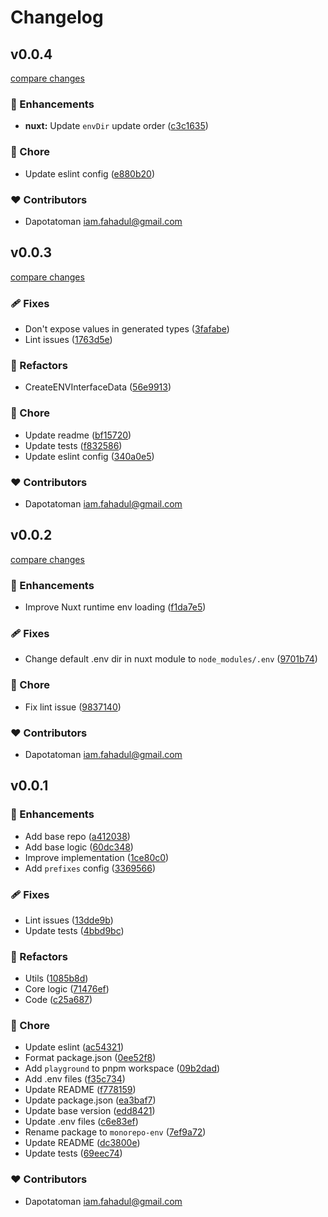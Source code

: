# Changelog


## v0.0.4

[compare changes](https://github.com/dapotatoman/monorepo-env/compare/v0.0.3...v0.0.4)

### 🚀 Enhancements

- **nuxt:** Update `envDir` update order ([c3c1635](https://github.com/dapotatoman/monorepo-env/commit/c3c1635))

### 🏡 Chore

- Update eslint config ([e880b20](https://github.com/dapotatoman/monorepo-env/commit/e880b20))

### ❤️ Contributors

- Dapotatoman <iam.fahadul@gmail.com>

## v0.0.3

[compare changes](https://github.com/dapotatoman/monorepo-env/compare/v0.0.2...v0.0.3)

### 🩹 Fixes

- Don't expose values in generated types ([3fafabe](https://github.com/dapotatoman/monorepo-env/commit/3fafabe))
- Lint issues ([1763d5e](https://github.com/dapotatoman/monorepo-env/commit/1763d5e))

### 💅 Refactors

- CreateENVInterfaceData ([56e9913](https://github.com/dapotatoman/monorepo-env/commit/56e9913))

### 🏡 Chore

- Update readme ([bf15720](https://github.com/dapotatoman/monorepo-env/commit/bf15720))
- Update tests ([f832586](https://github.com/dapotatoman/monorepo-env/commit/f832586))
- Update eslint config ([340a0e5](https://github.com/dapotatoman/monorepo-env/commit/340a0e5))

### ❤️ Contributors

- Dapotatoman <iam.fahadul@gmail.com>

## v0.0.2

[compare changes](https://github.com/dapotatoman/monorepo-env/compare/v0.0.1...v0.0.2)

### 🚀 Enhancements

- Improve Nuxt runtime env loading ([f1da7e5](https://github.com/dapotatoman/monorepo-env/commit/f1da7e5))

### 🩹 Fixes

- Change default .env dir in nuxt module to `node_modules/.env` ([9701b74](https://github.com/dapotatoman/monorepo-env/commit/9701b74))

### 🏡 Chore

- Fix lint issue ([9837140](https://github.com/dapotatoman/monorepo-env/commit/9837140))

### ❤️ Contributors

- Dapotatoman <iam.fahadul@gmail.com>

## v0.0.1


### 🚀 Enhancements

- Add base repo ([a412038](https://github.com/dapotatoman/monorepo-env/commit/a412038))
- Add base logic ([60dc348](https://github.com/dapotatoman/monorepo-env/commit/60dc348))
- Improve implementation ([1ce80c0](https://github.com/dapotatoman/monorepo-env/commit/1ce80c0))
- Add `prefixes` config ([3369566](https://github.com/dapotatoman/monorepo-env/commit/3369566))

### 🩹 Fixes

- Lint issues ([13dde9b](https://github.com/dapotatoman/monorepo-env/commit/13dde9b))
- Update tests ([4bbd9bc](https://github.com/dapotatoman/monorepo-env/commit/4bbd9bc))

### 💅 Refactors

- Utils ([1085b8d](https://github.com/dapotatoman/monorepo-env/commit/1085b8d))
- Core logic ([71476ef](https://github.com/dapotatoman/monorepo-env/commit/71476ef))
- Code ([c25a687](https://github.com/dapotatoman/monorepo-env/commit/c25a687))

### 🏡 Chore

- Update eslint ([ac54321](https://github.com/dapotatoman/monorepo-env/commit/ac54321))
- Format package.json ([0ee52f8](https://github.com/dapotatoman/monorepo-env/commit/0ee52f8))
- Add `playground` to pnpm workspace ([09b2dad](https://github.com/dapotatoman/monorepo-env/commit/09b2dad))
- Add .env files ([f35c734](https://github.com/dapotatoman/monorepo-env/commit/f35c734))
- Update README ([f778159](https://github.com/dapotatoman/monorepo-env/commit/f778159))
- Update package.json ([ea3baf7](https://github.com/dapotatoman/monorepo-env/commit/ea3baf7))
- Update base version ([edd8421](https://github.com/dapotatoman/monorepo-env/commit/edd8421))
- Update .env files ([c6e83ef](https://github.com/dapotatoman/monorepo-env/commit/c6e83ef))
- Rename package to `monorepo-env` ([7ef9a72](https://github.com/dapotatoman/monorepo-env/commit/7ef9a72))
- Update README ([dc3800e](https://github.com/dapotatoman/monorepo-env/commit/dc3800e))
- Update tests ([69eec74](https://github.com/dapotatoman/monorepo-env/commit/69eec74))

### ❤️ Contributors

- Dapotatoman <iam.fahadul@gmail.com>

